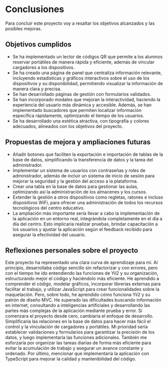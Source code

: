 # Conclusiones

Para concluir este proyecto voy a resaltar los objetivos alcanzados y las posibles mejoras.

## Objetivos cumplidos

- Se ha implementado un lector de códigos QR que permite a los alumnos reservar portátiles de manera rápida y eficiente, además de vincular cargadores a los dispositivos.
- Se ha creado una página de panel que centraliza información relevante, incluyendo estadísticas y gráficos interactivos sobre el uso de los dispositivos y su disponibilidad, permitiendo visualizar la información de manera clara y precisa.
- Se han desarrollado páginas de gestión con formularios validados.
- Se han incorporado modales que mejoran la interactividad, haciendo la experiencia del usuario más dinámica y accesible. Además, se han implementado buscadores que permiten localizar información específica rápidamente, optimizando el tiempo de los usuarios.
- Se ha desarrollado una estética atractiva, con tipografía y colores adecuados, alineados con los objetivos del proyecto.

## Propuestas de mejora y ampliaciones futuras

- Añadir botones que faciliten la exportación e importación de tablas de la base de datos, simplificando la transferencia de datos y la tarea del administrador.
- Implementar un sistema de usuarios con contraseñas y roles de administrador, además de incluir un sistema de inicio de sesión para mejorar la seguridad y la gestión del acceso a la plataforma.
- Crear una tabla en la base de datos para gestionar las aulas, optimizando así la administración de los almacenes y los cursos.
- Extender la gestión a otros dispositivos como regletas, ratones e incluso dispositivos WiFi, para ofrecer una administración de todos los recursos tecnológicos del centro educativo.
- La ampliación más importante sería llevar a cabo la implementación de la aplicación en un entorno real, integrándola completamente en el día a día del centro. Esto implicaría realizar pruebas, brindar capacitación a los usuarios y ajustar la aplicación según el feedback recibido para asegurar la efectividad del usuario.

## Reflexiones personales sobre el proyecto

Este proyecto ha representado una clara curva de aprendizaje para mí. Al principio, desarrollaba código sencillo sin refactorizar y con errores, pero con el tiempo he ido entendiendo las funciones de Yii2 y su organización, estructurando mejor el código y haciéndolo más eficiente.
He aprendido a comprender el código, modelar gráficos, incorporar librerías externas para facilitar el trabajo, y utilizar JavaScript para crear funcionalidades sobre la maquetación. Pero, sobre todo, he aprendido cómo funciona Yii2 y su patrón de diseño MVC.
He superado las dificultades buscando información en internet, consultando a inteligencias artificiales y desarrollando las partes más complejas de la aplicación mediante prueba y error.
Si comenzara el proyecto desde cero, cambiaría el enfoque de desarrollo. Simplificaría las relaciones en la base de datos para hacer más fácil el control y la vinculación de cargadores y portátiles. Mi prioridad sería establecer validaciones y formularios para garantizar la precisión de los datos, y luego implementaría las funciones adicionales. También me esforzaría por organizar las tareas diarias de forma más eficiente para evitar la acumulación de trabajo y asegurar un avance constante y ordenado. Por último, mencionar que implementaría la aplicación con TypeScript para mejorar la calidad y mantenibilidad del código.
